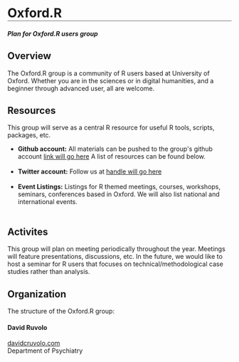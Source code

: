 <h1 style='border-bottom: 1px solid #696969;'> Oxford.R</h1>
<h4><i> Plan for Oxford.R users group</i></h4>

## Overview

The Oxford.R group is a community of R users based at University of Oxford.
Whether you are in the sciences or in digital humanities, and a beginner through 
advanced user, all are welcome. 

## Resources

This group will serve as a central R resource for useful R tools, scripts, packages, 
etc.

<ul>
<li><b>Github account:</b> All materials can be pushed to the group's github
                            account <a href="#">link will go here</a>
                            A list of resources can be found below.
</li><br>
<li><b>Twitter account:</b> Follow us at <a href="#">handle will go here</a></li></br>
<li><b>Event Listings:</b> Listings for R themed meetings, courses, 
                                workshops, seminars, conferences based in Oxford. 
                                We will also list national and international events.
</li></br>
</ul>

## Activites

This group will plan on meeting periodically throughout the year. Meetings will
feature presentations, discussions, etc. In the future, we would like to host a 
seminar for R users that focuses on technical/methodological case studies rather
than analysis.

## Organization

The structure of the Oxford.R group:


<h4> David Ruvolo</h4>
<a href="http://www.davidcruvolo.com/" target="_blank">davidcruvolo.com</a><br>
Department of Psychiatry<br>

